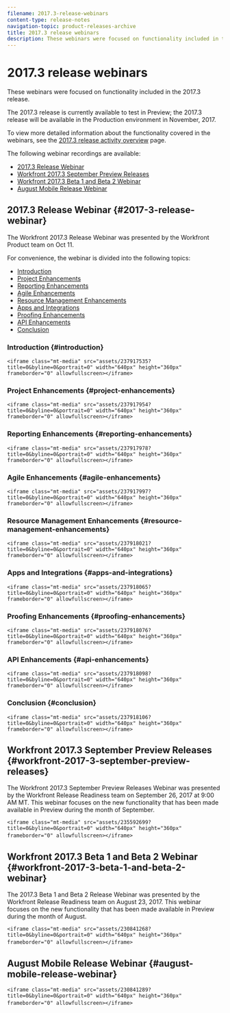 ```yaml
---
filename: 2017.3-release-webinars
content-type: release-notes
navigation-topic: product-releases-archive
title: 2017.3 release webinars
description: These webinars were focused on functionality included in the 2017.3 release.
---
```


# 2017.3 release webinars

These webinars were focused on functionality included in the 2017.3 release.&nbsp;

The 2017.3 release is currently available to test in Preview; the 2017.3 release will be available in the Production environment in November, 2017.

To view more detailed information about the functionality covered in the webinars, see the [2017.3 release activity overview](../../../../product-announcements/product-releases/quarterly-release-archive/2017.3-release-activity/2017.3-release-activity-overview.md) page.

The following webinar recordings are available:

* [2017.3 Release Webinar](#2017-3-release-webinar) 
* [Workfront 2017.3 September Preview Releases](#workfront-2017-3-september-preview-releases) 
* [Workfront 2017.3 Beta 1 and Beta 2 Webinar](#workfront-2017-3-beta-1-and-beta-2-webinar) 
* [August Mobile Release Webinar](#august-mobile-release-webinar)

## 2017.3 Release Webinar {#2017-3-release-webinar}

The Workfront 2017.3 Release Webinar was presented by the Workfront Product team on Oct 11. &nbsp;

For convenience, the webinar is divided into the following topics:

* [Introduction](#introduction) 
* [Project Enhancements](#project-enhancements) 
* [Reporting Enhancements](#reporting-enhancements) 
* [Agile Enhancements](#agile-enhancements) 
* [Resource Management Enhancements](#resource-management-enhancements) 
* [Apps and Integrations](#apps-and-integrations) 
* [Proofing Enhancements](#proofing-enhancements) 
* [API Enhancements](#api-enhancements) 
* [Conclusion](#conclusion)

### Introduction {#introduction}

```<iframe class="mt-media" src="assets/237917535?title=0&byline=0&portrait=0" width="640px" height="360px" frameborder="0" allowfullscreen></iframe>```

### Project Enhancements {#project-enhancements}

```<iframe class="mt-media" src="assets/237917954?title=0&byline=0&portrait=0" width="640px" height="360px" frameborder="0" allowfullscreen></iframe>```

### Reporting Enhancements {#reporting-enhancements}

```<iframe class="mt-media" src="assets/237917978?title=0&byline=0&portrait=0" width="640px" height="360px" frameborder="0" allowfullscreen></iframe>```

### Agile Enhancements {#agile-enhancements}

```<iframe class="mt-media" src="assets/237917997?title=0&byline=0&portrait=0" width="640px" height="360px" frameborder="0" allowfullscreen></iframe>```

### Resource Management Enhancements {#resource-management-enhancements}

```<iframe class="mt-media" src="assets/237918021?title=0&byline=0&portrait=0" width="640px" height="360px" frameborder="0" allowfullscreen></iframe>```

### Apps and Integrations {#apps-and-integrations}

```<iframe class="mt-media" src="assets/237918065?title=0&byline=0&portrait=0" width="640px" height="360px" frameborder="0" allowfullscreen></iframe>```

### Proofing Enhancements {#proofing-enhancements}

```<iframe class="mt-media" src="assets/237918076?title=0&byline=0&portrait=0" width="640px" height="360px" frameborder="0" allowfullscreen></iframe>```

### API Enhancements {#api-enhancements}

```<iframe class="mt-media" src="assets/237918098?title=0&byline=0&portrait=0" width="640px" height="360px" frameborder="0" allowfullscreen></iframe>```

### Conclusion {#conclusion}

```<iframe class="mt-media" src="assets/237918106?title=0&byline=0&portrait=0" width="640px" height="360px" frameborder="0" allowfullscreen></iframe>```

## Workfront 2017.3 September Preview Releases {#workfront-2017-3-september-preview-releases}

The Workfront 2017.3 September&nbsp;Preview Releases Webinar was presented by the Workfront Release Readiness team on September&nbsp;26, 2017 at 9:00 AM MT. This webinar focuses on the new functionality that has been made available in Preview during the month of September.

```<iframe class="mt-media" src="assets/235592699?title=0&byline=0&portrait=0" width="640px" height="360px" frameborder="0" allowfullscreen></iframe>```&nbsp;

## Workfront 2017.3&nbsp;Beta 1 and Beta 2 Webinar {#workfront-2017-3-beta-1-and-beta-2-webinar}

The 2017.3 Beta 1 and Beta 2&nbsp;Release Webinar was presented by the Workfront Release Readiness team on August 23, 2017. This webinar focuses on the new functionality that has been made available in Preview during the month of August.

```<iframe class="mt-media" src="assets/230841268?title=0&byline=0&portrait=0" width="640px" height="360px" frameborder="0" allowfullscreen></iframe>```&nbsp;

## August Mobile Release Webinar {#august-mobile-release-webinar}

```<iframe class="mt-media" src="assets/230841289?title=0&byline=0&portrait=0" width="640px" height="360px" frameborder="0" allowfullscreen></iframe>```&nbsp;

